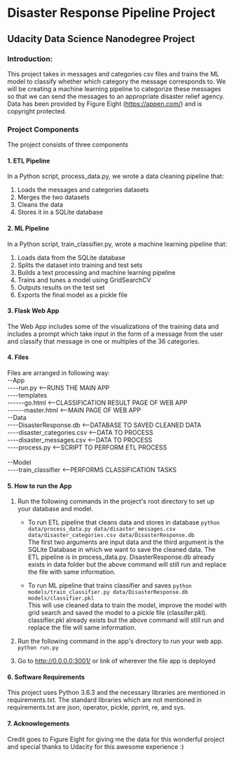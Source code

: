 # Disaster Response Pipeline Project
## Udacity Data Science Nanodegree Project

### Introduction:
This project takes in messages and categories csv files and trains the ML model to classify whether which category the message corresponds to. We will be creating a machine learning pipeline to categorize these messages so that we can send the messages to an appropriate disaster relief agency. 
Data has been provided by Figure Eight (https://appen.com/) and is copyright protected.

### Project Components
The project consists of three components

#### 1. ETL Pipeline
In a Python script, process_data.py, we wrote a data cleaning pipeline that:

1) Loads the messages and categories datasets
2) Merges the two datasets
3) Cleans the data
4) Stores it in a SQLite database

#### 2. ML Pipeline
In a Python script, train_classifier.py, wrote a machine learning pipeline that:

1) Loads data from the SQLite database
2) Splits the dataset into training and test sets
3) Builds a text processing and machine learning pipeline
4) Trains and tunes a model using GridSearchCV
5) Outputs results on the test set
6) Exports the final model as a pickle file

#### 3. Flask Web App
The Web App includes some of the visualizations of the training data and includes a prompt which take input in the form of a message from the user and classify that message in one or multiples of the 36 categories.

#### 4. Files

Files are arranged in following way:<br/>
--App<br/>
----run.py <--RUNS THE MAIN APP<br/>
----templates <br/>
------go.html <--CLASSIFICATION RESULT PAGE OF WEB APP<br/>
------master.html <--MAIN PAGE OF WEB APP<br/>
--Data<br/>
----DisasterResponse.db <--DATABASE TO SAVED CLEANED DATA<br/>
----disaster_categories.csv <--DATA TO PROCESS<br/>
----disaster_messages.csv <--DATA TO PROCESS<br/>
----process.py <--SCRIPT TO PERFORM ETL PROCESS<br/><br/>
--Model<br/>
----train_classifier <--PERFORMS CLASSIFICATION TASKS<br/>

#### 5. How to run the App

1. Run the following commands in the project's root directory to set up your database and model.

    - To run ETL pipeline that cleans data and stores in database
        `python data/process_data.py data/disaster_messages.csv data/disaster_categories.csv data/DisasterResponse.db`<br/>
        The first two arguments are input data and the third argument is the SQLite Database in which we want to save the cleaned data. The ETL pipeline is in      process_data.py.
        DisasterResponse.db already exists in data folder but the above command will still run and replace the file with same information.<br/>

    - To run ML pipeline that trains classifier and saves
        `python models/train_classifier.py data/DisasterResponse.db models/classifier.pkl`<br/>
        This will use cleaned data to train the model, improve the model with grid search and saved the model to a pickle file (classifer.pkl).
        classifier.pkl already exists but the above command will still run and replace the file will same information.

2. Run the following command in the app's directory to run your web app.
    `python run.py`

3. Go to http://0.0.0.0:3001/ or link of wherever the file app is deployed

#### 6. Software Requirements
This project uses Python 3.6.3 and the necessary libraries are mentioned in requirements.txt. The standard libraries which are not mentioned in requirements.txt are json, operator, pickle, pprint, re, and sys.

#### 7. Acknowlegements
Credit goes to Figure Eight for giving me the data for this wonderful project and special thanks to Udacity for this awesome experience :)

